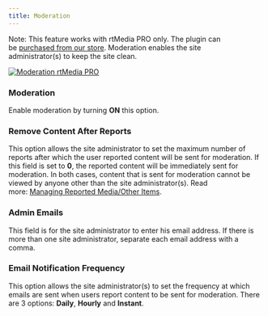 ```yaml
---
title: Moderation
---
```


Note: This feature works with rtMedia PRO only. The plugin can be [purchased from our store](https://rtcamp.com/store/rtmedia-pro/). Moderation enables the site administrator(s) to keep the site clean.

[![Moderation rtMedia PRO](http://docs.rtcamp.com/wp-content/uploads/2013/09/Moderation-rtMedia-PRO.jpg)](http://docs.rtcamp.com/wp-content/uploads/2013/09/Moderation-rtMedia-PRO.jpg)


### Moderation


Enable moderation by turning **ON** this option.


### Remove Content After Reports


This option allows the site administrator to set the maximum number of reports after which the user reported content will be sent for moderation. If this field is set to **0**, the reported content will be immediately sent for moderation. In both cases, content that is sent for moderation cannot be viewed by anyone other than the site administrator(s).
Read more: [Managing Reported Media/Other Items](rtmedia/addons/rtmedia-pro/moderation/managing-reported-media/).


### Admin Emails


This field is for the site administrator to enter his email address. If there is more than one site administrator, separate each email address with a comma.


### Email Notification Frequency


This option allows the site administrator(s) to set the frequency at which emails are sent when users report content to be sent for moderation. There are 3 options: **Daily**, **Hourly** and **Instant**.
